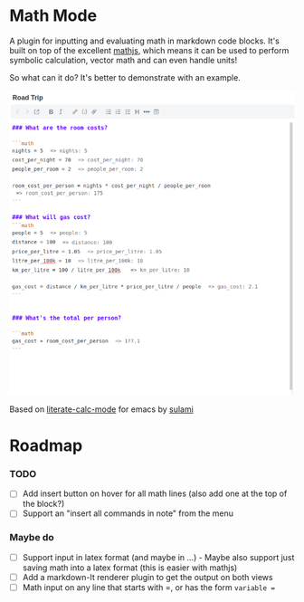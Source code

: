 # Math Mode
A plugin for inputting and evaluating math in markdown code blocks. It's built on top of the excellent [mathjs](https://mathjs.org/), which means it can be used to perform symbolic calculation, vector math and can even handle units!

So what can it do? It's better to demonstrate with an example.

![Screenshot of using math mode to plan a road trip](./assets/road_trip.png)

Based on [literate-calc-mode](https://github.com/sulami/literate-calc-mode.el) for emacs by [sulami](https://github.com/sulami)

# Roadmap
### TODO
- [ ] Add insert button on hover for all math lines (also add one at the top of the block?)
- [ ] Support an "insert all commands in note" from the menu

### Maybe do
- [ ] Support input in latex format (and maybe in $...$)
		- Maybe also support just saving math into a latex format (this is easier with mathjs)
- [ ] Add a markdown-It renderer plugin to get the output on both views
- [ ] Math input on any line that starts with =, or has the form `variable =`
